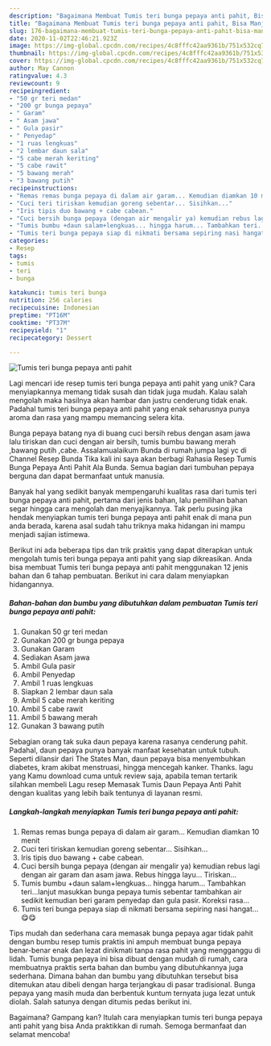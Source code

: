 ```yaml
---
description: "Bagaimana Membuat Tumis teri bunga pepaya anti pahit, Bisa Manjain Lidah"
title: "Bagaimana Membuat Tumis teri bunga pepaya anti pahit, Bisa Manjain Lidah"
slug: 176-bagaimana-membuat-tumis-teri-bunga-pepaya-anti-pahit-bisa-manjain-lidah
date: 2020-11-02T22:46:21.923Z
image: https://img-global.cpcdn.com/recipes/4c8fffc42aa9361b/751x532cq70/tumis-teri-bunga-pepaya-anti-pahit-foto-resep-utama.jpg
thumbnail: https://img-global.cpcdn.com/recipes/4c8fffc42aa9361b/751x532cq70/tumis-teri-bunga-pepaya-anti-pahit-foto-resep-utama.jpg
cover: https://img-global.cpcdn.com/recipes/4c8fffc42aa9361b/751x532cq70/tumis-teri-bunga-pepaya-anti-pahit-foto-resep-utama.jpg
author: May Cannon
ratingvalue: 4.3
reviewcount: 9
recipeingredient:
- "50 gr teri medan"
- "200 gr bunga pepaya"
- " Garam"
- " Asam jawa"
- " Gula pasir"
- " Penyedap"
- "1 ruas lengkuas"
- "2 lembar daun sala"
- "5 cabe merah keriting"
- "5 cabe rawit"
- "5 bawang merah"
- "3 bawang putih"
recipeinstructions:
- "Remas remas bunga pepaya di dalam air garam... Kemudian diamkan 10 menit"
- "Cuci teri tiriskan kemudian goreng sebentar... Sisihkan..."
- "Iris tipis duo bawang + cabe cabean."
- "Cuci bersih bunga pepaya (dengan air mengalir ya) kemudian rebus lagi dengan air garam dan asam jawa. Rebus hingga layu... Tiriskan..."
- "Tumis bumbu +daun salam+lengkuas... hingga harum... Tambahkan teri...lanjut masukkan bunga pepaya tumis sebentar tambahkan air sedikit kemudian beri garam penyedap dan gula pasir. Koreksi rasa..."
- "Tumis teri bunga pepaya siap di nikmati bersama sepiring nasi hangat... 😋😋"
categories:
- Resep
tags:
- tumis
- teri
- bunga

katakunci: tumis teri bunga 
nutrition: 256 calories
recipecuisine: Indonesian
preptime: "PT16M"
cooktime: "PT37M"
recipeyield: "1"
recipecategory: Dessert

---
```



![Tumis teri bunga pepaya anti pahit](https://img-global.cpcdn.com/recipes/4c8fffc42aa9361b/751x532cq70/tumis-teri-bunga-pepaya-anti-pahit-foto-resep-utama.jpg)

Lagi mencari ide resep tumis teri bunga pepaya anti pahit yang unik? Cara menyiapkannya memang tidak susah dan tidak juga mudah. Kalau salah mengolah maka hasilnya akan hambar dan justru cenderung tidak enak. Padahal tumis teri bunga pepaya anti pahit yang enak seharusnya punya aroma dan rasa yang mampu memancing selera kita.

Bunga pepaya batang nya di buang cuci bersih rebus dengan asam jawa lalu tiriskan dan cuci dengan air bersih, tumis bumbu bawang merah ,bawang putih ,cabe. Assalamualaikum Bunda di rumah jumpa lagi yc di Channel Resep Bunda Tika kali ini saya akan berbagi Rahasia Resep Tumis Bunga Pepaya Anti Pahit Ala Bunda. Semua bagian dari tumbuhan pepaya berguna dan dapat bermanfaat untuk manusia.

Banyak hal yang sedikit banyak mempengaruhi kualitas rasa dari tumis teri bunga pepaya anti pahit, pertama dari jenis bahan, lalu pemilihan bahan segar hingga cara mengolah dan menyajikannya. Tak perlu pusing jika hendak menyiapkan tumis teri bunga pepaya anti pahit enak di mana pun anda berada, karena asal sudah tahu triknya maka hidangan ini mampu menjadi sajian istimewa.


Berikut ini ada beberapa tips dan trik praktis yang dapat diterapkan untuk mengolah tumis teri bunga pepaya anti pahit yang siap dikreasikan. Anda bisa membuat Tumis teri bunga pepaya anti pahit menggunakan 12 jenis bahan dan 6 tahap pembuatan. Berikut ini cara dalam menyiapkan hidangannya.

<!--inarticleads1-->

##### Bahan-bahan dan bumbu yang dibutuhkan dalam pembuatan Tumis teri bunga pepaya anti pahit:

1. Gunakan 50 gr teri medan
1. Gunakan 200 gr bunga pepaya
1. Gunakan  Garam
1. Sediakan  Asam jawa
1. Ambil  Gula pasir
1. Ambil  Penyedap
1. Ambil 1 ruas lengkuas
1. Siapkan 2 lembar daun sala
1. Ambil 5 cabe merah keriting
1. Ambil 5 cabe rawit
1. Ambil 5 bawang merah
1. Gunakan 3 bawang putih


Sebagian orang tak suka daun pepaya karena rasanya cenderung pahit. Padahal, daun pepaya punya banyak manfaat kesehatan untuk tubuh. Seperti dilansir dari The States Man, daun pepaya bisa menyembuhkan diabetes, kram akibat menstruasi, hingga mencegah kanker. Thanks. lagu yang Kamu download cuma untuk review saja, apabila teman tertarik silahkan membeli Lagu resep Memasak Tumis Daun Pepaya Anti Pahit dengan kualitas yang lebih baik tentunya di layanan resmi. 

<!--inarticleads2-->

##### Langkah-langkah menyiapkan Tumis teri bunga pepaya anti pahit:

1. Remas remas bunga pepaya di dalam air garam... Kemudian diamkan 10 menit
1. Cuci teri tiriskan kemudian goreng sebentar... Sisihkan...
1. Iris tipis duo bawang + cabe cabean.
1. Cuci bersih bunga pepaya (dengan air mengalir ya) kemudian rebus lagi dengan air garam dan asam jawa. Rebus hingga layu... Tiriskan...
1. Tumis bumbu +daun salam+lengkuas... hingga harum... Tambahkan teri...lanjut masukkan bunga pepaya tumis sebentar tambahkan air sedikit kemudian beri garam penyedap dan gula pasir. Koreksi rasa...
1. Tumis teri bunga pepaya siap di nikmati bersama sepiring nasi hangat... 😋😋


Tips mudah dan sederhana cara memasak bunga pepaya agar tidak pahit dengan bumbu resep tumis praktis ini ampuh membuat bunga pepaya benar-benar enak dan lezat dinikmati tanpa rasa pahit yang mengganggu di lidah. Tumis bunga pepaya ini bisa dibuat dengan mudah di rumah, cara membuatnya praktis serta bahan dan bumbu yang dibutuhkannya juga sederhana. Dimana bahan dan bumbu yang dibutuhkan tersebut bisa ditemukan atau dibeli dengan harga terjangkau di pasar tradisional. Bunga pepaya yang masih muda dan berbentuk kuntum ternyata juga lezat untuk diolah. Salah satunya dengan ditumis pedas berikut ini. 

Bagaimana? Gampang kan? Itulah cara menyiapkan tumis teri bunga pepaya anti pahit yang bisa Anda praktikkan di rumah. Semoga bermanfaat dan selamat mencoba!
